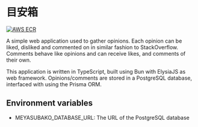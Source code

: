 # 目安箱

[![AWS ECR](https://img.shields.io/badge/AWS%20ECR-meyasubako-blue)](https://gallery.ecr.aws/jtekt-corporation/meyasubako)

A simple web application used to gather opinions. Each opinion can be liked, disliked and commented on in similar fashion to StackOverflow. Comments behave like opinions and can receive likes, and comments of their own.

This application is written in TypeScript, built using Bun with ElysiaJS as web framework.
Opinions/comments are stored in a PostgreSQL database, interfaced with using the Prisma ORM.

## Environment variables

- MEYASUBAKO_DATABASE_URL: The URL of the PostgreSQL database
